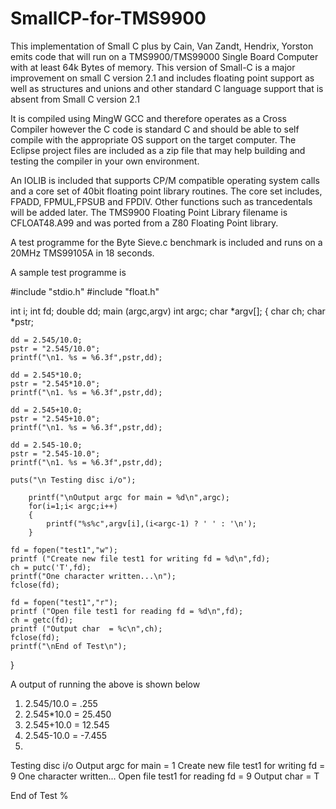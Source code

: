# SmallCP-for-TMS9900
This implementation of Small C plus by  Cain, Van Zandt, Hendrix, Yorston emits code that will run on a TMS9900/TMS99000 
Single Board Computer with at least 64k Bytes of memory.    This version of Small-C is a major improvement on small C version 2.1
and includes floating point support as well as structures and unions and other standard C language support that is absent from
Small C version 2.1

It is compiled using MingW GCC and therefore operates as a Cross Compiler however the C code is standard C and 
should be able to self compile with the appropriate OS support on the target computer.  The Eclipse project files are included as a zip file that
may help building and testing the compiler in your own environment.

An IOLIB is included that supports CP/M compatible operating system calls and a core set of 40bit floating point library routines.  The core set
includes, FPADD, FPMUL,FPSUB and FPDIV.   Other functions such as trancedentals will be added later.  The TMS9900 Floating Point Library filename is CFLOAT48.A99 and
was ported from a Z80 Floating Point library.

A test programme for the Byte Sieve.c benchmark is included and runs on a 20MHz TMS99105A in 18 seconds.

A sample test programme is 


#include "stdio.h"
#include "float.h"

int i;
int fd;
double dd;
main (argc,argv) int argc; char *argv[]; {
	char ch;
	char *pstr;

	dd = 2.545/10.0;
	pstr = "2.545/10.0";
	printf("\n1. %s = %6.3f",pstr,dd);

	dd = 2.545*10.0;
	pstr = "2.545*10.0";
	printf("\n1. %s = %6.3f",pstr,dd);

	dd = 2.545+10.0;
	pstr = "2.545+10.0";
	printf("\n1. %s = %6.3f",pstr,dd);

	dd = 2.545-10.0;
	pstr = "2.545-10.0";
	printf("\n1. %s = %6.3f",pstr,dd);

	puts("\n Testing disc i/o");
	
    	printf("\nOutput argc for main = %d\n",argc);
	    for(i=1;i< argc;i++)
	    {
	        printf("%s%c",argv[i],(i<argc-1) ? ' ' : '\n');
	    }

	fd = fopen("test1","w");
	printf ("Create new file test1 for writing fd = %d\n",fd);
	ch = putc('T',fd);
	printf("One character written...\n");
	fclose(fd);

	fd = fopen("test1","r");
	printf ("Open file test1 for reading fd = %d\n",fd);
	ch = getc(fd);
	printf ("Output char  = %c\n",ch);
	fclose(fd);
	printf("\nEnd of Test\n");
}

A output of running the above is shown below

1. 2.545/10.0 =   .255
2. 2.545*10.0 = 25.450
3. 2.545+10.0 = 12.545
4. 2.545-10.0 = -7.455
5. 
 Testing disc i/o
Output argc for main = 1
Create new file test1 for writing fd = 9
One character written...
Open file test1 for reading fd = 9
Output char  = T

End of Test
%
